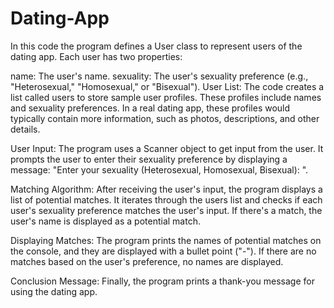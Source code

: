 # Dating-App
In this code the program defines a User class to represent users of the dating app. Each user has two properties:

name: The user's name.
sexuality: The user's sexuality preference (e.g., "Heterosexual," "Homosexual," or "Bisexual").
User List: The code creates a list called users to store sample user profiles. These profiles include names and sexuality preferences. In a real dating app, these profiles would typically contain more information, such as photos, descriptions, and other details.

User Input: The program uses a Scanner object to get input from the user. It prompts the user to enter their sexuality preference by displaying a message: "Enter your sexuality (Heterosexual, Homosexual, Bisexual): ".

Matching Algorithm: After receiving the user's input, the program displays a list of potential matches. It iterates through the users list and checks if each user's sexuality preference matches the user's input. If there's a match, the user's name is displayed as a potential match.

Displaying Matches: The program prints the names of potential matches on the console, and they are displayed with a bullet point ("-"). If there are no matches based on the user's preference, no names are displayed.

Conclusion Message: Finally, the program prints a thank-you message for using the dating app.
